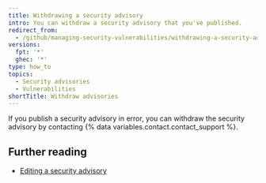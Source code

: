 ```yaml
---
title: Withdrawing a security advisory
intro: You can withdraw a security advisory that you've published.
redirect_from:
  - /github/managing-security-vulnerabilities/withdrawing-a-security-advisory
versions:
  fpt: '*'
  ghec: '*'
type: how_to
topics:
  - Security advisories
  - Vulnerabilities
shortTitle: Withdraw advisories
---
```


If you publish a security advisory in error, you can withdraw the security advisory by contacting {% data variables.contact.contact_support %}.

## Further reading

- [Editing a security advisory](/github/managing-security-vulnerabilities/editing-a-security-advisory)
